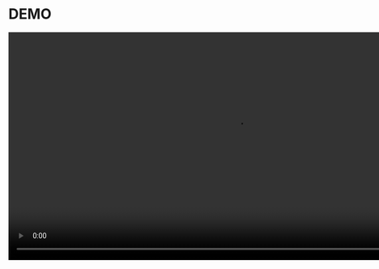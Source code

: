 <h1>DEMO</h1>

<video width ="900"  autoplay loop>
     <source src="Generateur-de-mots-de-passe.webm">
</video>